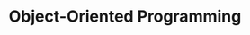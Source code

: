 ---
code: WBCS028-05
degree: BSc
order: 1
coordinator:
  email: a.rastogi@rug.nl
  name: Ayushi Rastogi
contact:  
  header: Contact
  members:
  - a.rastogi@rug.nl
  - s.k.pandey@rug.nl
title: Object-Oriented Programming
homepage: https://ocasys.rug.nl/current/catalog/course/WBCS028-05
---